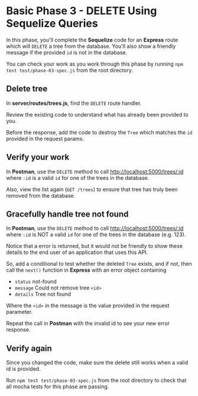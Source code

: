 # Basic Phase 3 - DELETE Using Sequelize Queries

In this phase, you'll complete the **Sequelize** code for an **Express** route
which will `DELETE` a tree from the database. You'll also show a friendly
message if the provided `id` is not in the database.

You can check your work as you work through this phase by running `npm test test/phase-03-spec.js` from the root directory.

## Delete tree

In __server/routes/trees.js__, find the `DELETE` route handler.

Review the existing code to understand what has already been provided to you.

Before the response, add the code to destroy the `Tree` which matches the `id`
provided in the request params.

## Verify your work

In **Postman**, use the `DELETE` method to call
[http://localhost:5000/trees/:id][test-path] where `:id` is a valid `id` for one
of the trees in the database.

Also, view the list again (`GET /trees`) to ensure that tree has truly been
removed from the database.

## Gracefully handle tree not found

In **Postman**, use the `DELETE` method to call
[http://localhost:5000/trees/:id][test-path] where `:id` is NOT a valid `id` for
one of the trees in the database (e.g. 123).

Notice that a error is returned, but it would not be friendly to show these
details to the end user of an application that uses this API.

So, add a conditional to test whether the deleted `Tree` exists, and if not,
then call the `next()` function in **Express** with an error object containing

* `status` not-found
* `message` Could not remove tree `<id>`
* `details` Tree not found

Where the `<id>` in the message is the value provided in the request parameter.

Repeat the call in **Postman** with the invalid id to see your new error
response.

## Verify again

Since you changed the code, make sure the delete still works when a valid id
is provided.

Run  `npm test test/phase-03-spec.js` from the root directory to check that all mocha
tests for this phase are passing.

[test-path]: http://localhost:5000/trees/:id